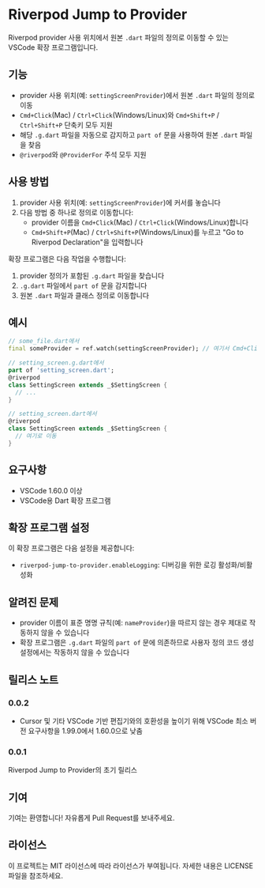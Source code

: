# Riverpod Jump to Provider

Riverpod provider 사용 위치에서 원본 `.dart` 파일의 정의로 이동할 수 있는 VSCode 확장 프로그램입니다.

## 기능

- provider 사용 위치(예: `settingScreenProvider`)에서 원본 `.dart` 파일의 정의로 이동
- `Cmd+Click`(Mac) / `Ctrl+Click`(Windows/Linux)와 `Cmd+Shift+P` / `Ctrl+Shift+P` 단축키 모두 지원
- 해당 `.g.dart` 파일을 자동으로 감지하고 `part of` 문을 사용하여 원본 `.dart` 파일을 찾음
- `@riverpod`와 `@ProviderFor` 주석 모두 지원

## 사용 방법

1. provider 사용 위치(예: `settingScreenProvider`)에 커서를 놓습니다
2. 다음 방법 중 하나로 정의로 이동합니다:
   - provider 이름을 `Cmd+Click`(Mac) / `Ctrl+Click`(Windows/Linux)합니다
   - `Cmd+Shift+P`(Mac) / `Ctrl+Shift+P`(Windows/Linux)를 누르고 "Go to Riverpod Declaration"을 입력합니다

확장 프로그램은 다음 작업을 수행합니다:
1. provider 정의가 포함된 `.g.dart` 파일을 찾습니다
2. `.g.dart` 파일에서 `part of` 문을 감지합니다
3. 원본 `.dart` 파일과 클래스 정의로 이동합니다

## 예시

```dart
// some_file.dart에서
final someProvider = ref.watch(settingScreenProvider); // 여기서 Cmd+Click

// setting_screen.g.dart에서
part of 'setting_screen.dart';
@riverpod
class SettingScreen extends _$SettingScreen {
  // ...
}

// setting_screen.dart에서
@riverpod
class SettingScreen extends _$SettingScreen {
  // 여기로 이동
}
```

## 요구사항

- VSCode 1.60.0 이상
- VSCode용 Dart 확장 프로그램

## 확장 프로그램 설정

이 확장 프로그램은 다음 설정을 제공합니다:

* `riverpod-jump-to-provider.enableLogging`: 디버깅을 위한 로깅 활성화/비활성화

## 알려진 문제

- provider 이름이 표준 명명 규칙(예: `nameProvider`)을 따르지 않는 경우 제대로 작동하지 않을 수 있습니다
- 확장 프로그램은 `.g.dart` 파일의 `part of` 문에 의존하므로 사용자 정의 코드 생성 설정에서는 작동하지 않을 수 있습니다

## 릴리스 노트

### 0.0.2

- Cursor 및 기타 VSCode 기반 편집기와의 호환성을 높이기 위해 VSCode 최소 버전 요구사항을 1.99.0에서 1.60.0으로 낮춤

### 0.0.1

Riverpod Jump to Provider의 초기 릴리스

## 기여

기여는 환영합니다! 자유롭게 Pull Request를 보내주세요.

## 라이선스

이 프로젝트는 MIT 라이선스에 따라 라이선스가 부여됩니다. 자세한 내용은 LICENSE 파일을 참조하세요. 